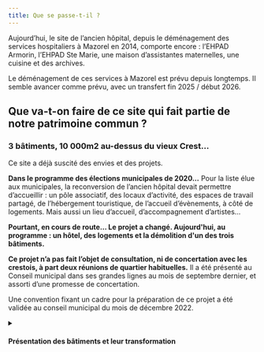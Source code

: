 ```yaml
---
title: Que se passe-t-il ?
---
```

Aujourd’hui, le site de l’ancien hôpital, depuis le déménagement des services hospitaliers à Mazorel en 2014, comporte encore : l’EHPAD Armorin, l’EHPAD Ste Marie, une maison d’assistantes maternelles, une cuisine et des archives.

Le déménagement de ces services à Mazorel est prévu depuis longtemps. Il semble avancer comme prévu, avec un transfert fin 2025 / début 2026.

## Que va-t-on faire de ce site qui fait partie de notre patrimoine commun ?

### 3 bâtiments, 10 000m2 au-dessus du vieux Crest...

Ce site a déjà suscité des envies et des projets. 

**Dans le programme des élections municipales de 2020...**
Pour la liste élue aux municipales, la reconversion de l’ancien hôpital devait permettre d’accueillir : un pôle associatif, des locaux d’activité, des espaces de travail partagé, de l’hébergement touristique, de l’accueil d’évènements, à côté de logements. Mais aussi un lieu d’accueil, d’accompagnement d’artistes…

**Pourtant, en cours de route... Le projet a changé.
Aujourd'hui, au programme : un hôtel, des logements et la démolition d'un des trois bâtiments.**

**Ce projet n’a pas fait l’objet de consultation, ni de concertation avec les crestois, à part deux réunions de quartier habituelles.**
Il a été présenté au Conseil municipal dans ses grandes lignes au mois de septembre dernier, et assorti d’une promesse de concertation.

Une convention fixant un cadre pour la préparation de ce projet a été validée au conseil municipal du mois de décembre 2022.

<details>
    <summary><h4>Présentation des bâtiments et leur transformation</h4></summary>
    <p><b>Bâtiment A</b>
<br>
« Mesdames et messieurs, je suis le bâtiment A. Oui, le grand, celui qui se voit de loin ex-hôpital de Crest, fier et novateur à l’époque de ma construction.
À part une maison d'assistantes maternelles, je suis vide depuis plusieurs années. Je fais partie depuis presque 100 ans du paysage urbain de la ville,
Je fais 3200 m2 de planchers, le tout en bon état global.
Ma démolition est programmée.
Je vais donc devenir une esplanade devant l'hôtel.
Nous sommes sur un terrain de 2,4 hectares qui est aussi propriété de l'hôpital. »
<br>

<b>Bâtiment B</b>
<br>
« Moi je suis le bâtiment B, actuellement Ehpad, je fais près de 3500 m2 de planchers je suis considéré bâtiment remarquable par les urbanistes. Une chapelle, incluse dans mon bâti est classée monument historique. Mes espaces originaux sont issus d’un ancien couvent, d’avant 1789.
Comme tout mes voisins du site, je suis propriété de l'hôpital.
Avec le projet actuel, je deviendrais un hôtel de 60 chambres niveau 3 étoiles, équipé d'un restaurant d’environ 200 m2. »
<br>

<b>Bâtiments C et D</b>
<br>
« Nous on est deux en un, les bâtiments C et D. Nous représentons 2473 m2 de planchers, années 60.
Nous sommes blottis face Ouest de la colline, tranquilles dans notre coin.
Ehpad actuellement, notre activité va déménager avec celui du bâtiment B au quartier Mazorel.
On projette de nous transformer en 30 logements, qui seront vendus en accession à la propriété. »
 </p>
    </details>